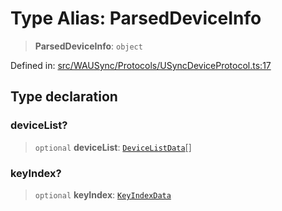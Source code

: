 # Type Alias: ParsedDeviceInfo

> **ParsedDeviceInfo**: `object`

Defined in: [src/WAUSync/Protocols/USyncDeviceProtocol.ts:17](https://github.com/Fokusdotid/bail/blob/8a30cf93a8ac726f06d1ad6578695812a8253e53/src/WAUSync/Protocols/USyncDeviceProtocol.ts#L17)

## Type declaration

### deviceList?

> `optional` **deviceList**: [`DeviceListData`](DeviceListData.md)[]

### keyIndex?

> `optional` **keyIndex**: [`KeyIndexData`](KeyIndexData.md)
